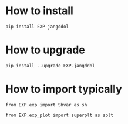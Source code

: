 # How to install
`pip install EXP-jangddol`

# How to upgrade 
`pip install --upgrade EXP-jangddol`

# How to import typically
`from EXP.exp import Shvar as sh`

`from EXP.exp_plot import superplt as splt`
